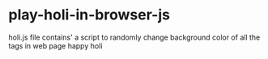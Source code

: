 # play-holi-in-browser-js

holi.js file contains' a script to randomly change background color of all the tags in web page
happy holi
